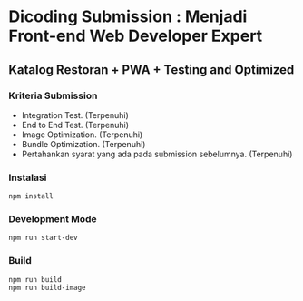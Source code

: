# Dicoding Submission : Menjadi Front-end Web Developer Expert

## Katalog Restoran + PWA + Testing and Optimized

### Kriteria Submission
- Integration Test. (Terpenuhi)
- End to End Test. (Terpenuhi)
- Image Optimization. (Terpenuhi)
- Bundle Optimization. (Terpenuhi)
- Pertahankan syarat yang ada pada submission sebelumnya. (Terpenuhi)

### Instalasi 
```
npm install
```

### Development Mode
```
npm run start-dev
```

### Build
```
npm run build
npm run build-image
```
